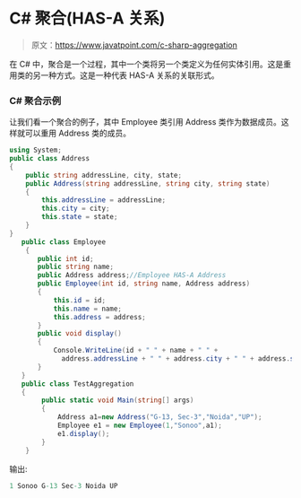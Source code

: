 # C# 聚合(HAS-A 关系)

> 原文：<https://www.javatpoint.com/c-sharp-aggregation>

在 C# 中，聚合是一个过程，其中一个类将另一个类定义为任何实体引用。这是重用类的另一种方式。这是一种代表 HAS-A 关系的关联形式。

### C# 聚合示例

让我们看一个聚合的例子，其中 Employee 类引用 Address 类作为数据成员。这样就可以重用 Address 类的成员。

```cs
using System;
public class Address
{
    public string addressLine, city, state;
    public Address(string addressLine, string city, string state)
    {
        this.addressLine = addressLine;
        this.city = city;
        this.state = state;
    }
}
   public class Employee
    {
       public int id;
       public string name;
       public Address address;//Employee HAS-A Address
       public Employee(int id, string name, Address address)
       {
           this.id = id;
           this.name = name;
           this.address = address;
       }
       public void display()
       {
           Console.WriteLine(id + " " + name + " " + 
             address.addressLine + " " + address.city + " " + address.state);
       }
   }
   public class TestAggregation
   {
        public static void Main(string[] args)
        {
            Address a1=new Address("G-13, Sec-3","Noida","UP");
            Employee e1 = new Employee(1,"Sonoo",a1);
            e1.display();
        }
    }

```

输出:

```cs
1 Sonoo G-13 Sec-3 Noida UP

```